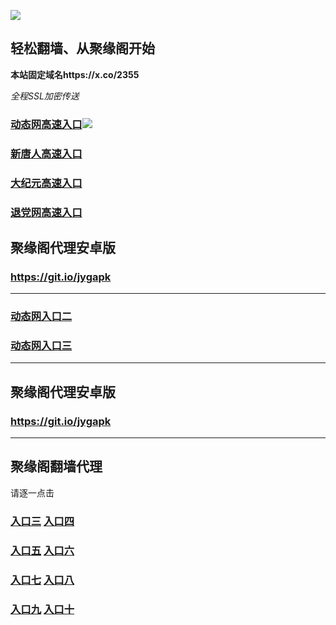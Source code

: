 
![](https://raw.githubusercontent.com/hao369/a/master/j.jpg)



## 轻松翻墙、从聚缘阁开始

**本站固定域名https://x.co/2355**

_全程SSL加密传送_

### [动态网高速入口](  http://52423.dseg1.3g31r.ga/2)![](https://raw.githubusercontent.com/hao369/a/master/jygdl.gif)

### [新唐人高速入口]( http://5243t.dseg1.3g31r.ga/5)

### [大纪元高速入口](https://q5u3h735bj.execute-api.ap-northeast-2.amazonaws.com/225mi8887/?id=7)

### [退党网高速入口](https://q5u3h735bj.execute-api.ap-northeast-2.amazonaws.com/225mi8887/?id=8)

##  聚缘阁代理安卓版

### https://git.io/jygapk



***

### [动态网入口二](https://x.co/ddg)

### [动态网入口三]( https://x.co/ddf)



***



##  聚缘阁代理安卓版

### https://git.io/jygapk


***


## 聚缘阁翻墙代理 

请逐一点击



### **[入口三](https://s3-ap-southeast-1.amazonaws.com/jyg4/jyg.html)**  **[入口四](https://s3-ap-northeast-1.amazonaws.com/jyg9/jyg.html)**

### **[入口五](https://s3.ap-south-1.amazonaws.com/jyg5/jyg.html)**  **[入口六](https://s3-us-west-2.amazonaws.com/jyg7/jyg.html)**


###  **[入口七](https://s3-us-west-1.amazonaws.com/jyg6/jyg.html)**  **[入口八](https://s3-eu-west-1.amazonaws.com/jyg8/jyg.html)**


###  **[入口九](https://s3.eu-central-1.amazonaws.com/jyg3/jyg.html)**  **[入口十](https://s3-ap-southeast-2.amazonaws.com/jyg1/jyg.html)**





